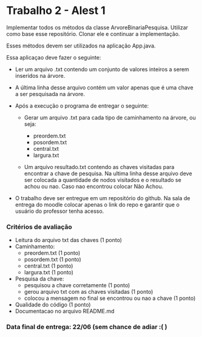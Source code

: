 # Trabalho 2 - Alest 1

Implementar todos os métodos da classe ArvoreBinariaPesquisa.
Utilizar como base esse repositório. Clonar ele e continuar a implementação.

Esses métodos devem ser utilizados na aplicação App.java. 

Essa aplicaçao deve fazer o seguinte:

- Ler um arquivo .txt contendo um conjunto de valores inteiros a serem inseridos na árvore.
- A última linha desse arquivo contém um valor apenas que é uma chave a ser pesquisada na árvore.
- Após a execução o programa de entregar o seguinte:
  - Gerar um arquivo .txt para cada tipo de caminhamento na árvore, ou seja:
    - preordem.txt
    - posordem.txt
    - central.txt
    - largura.txt
 
  - Um arquivo resultado.txt contendo as chaves visitadas para encontrar a chave de pesquisa. Na ultima linha desse arquivo deve ser colocada a quantidade de nodos visitados e o resultado se achou ou nao. Caso nao encontrou colocar Não Achou.

- O trabalho deve ser entregue em um repositório do github. Na sala de entrega do moodle colocar apenas o link do repo e garantir que o usuário do professor tenha acesso.
  
### Critérios de avaliação
- Leitura do arquivo txt das chaves (1 ponto)
- Caminhamento:
  - preordem.txt (1 ponto)
  - posordem.txt (1 ponto)
  - central.txt (1 ponto)
  - largura.txt (1 ponto)
- Pesquisa da chave:
  - pesquisou a chave corretamente (1 ponto)
  - gerou arquivo txt com as chaves visitadas (1 ponto)
  - colocou a mensagem no final se encontrou ou nao a chave (1 ponto)
- Qualidade do código (1 ponto)
- Documentacao no arquivo README.md

### Data final de entrega: 22/06 (sem chance de adiar :( )
